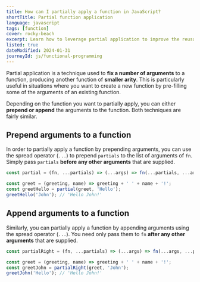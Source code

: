 ```yaml
---
title: How can I partially apply a function in JavaScript?
shortTitle: Partial function application
language: javascript
tags: [function]
cover: rocky-beach
excerpt: Learn how to leverage partial application to improve the reusability of your JavaScript functions.
listed: true
dateModified: 2024-01-31
journeyId: js/functional-programming
---
```


Partial application is a technique used to **fix a number of arguments** to a function, producing another function of **smaller arity**. This is particularly useful in situations where you want to create a new function by pre-filling some of the arguments of an existing function.

Depending on the function you want to partially apply, you can either **prepend or append** the arguments to the function. Both techniques are fairly similar.

## Prepend arguments to a function

In order to partially apply a function by prepending arguments, you can use the spread operator (`...`) to prepend `partials` to the list of arguments of `fn`. Simply pass `partials` **before any other arguments** that are supplied.

```js
const partial = (fn, ...partials) => (...args) => fn(...partials, ...args);

const greet = (greeting, name) => greeting + ' ' + name + '!';
const greetHello = partial(greet, 'Hello');
greetHello('John'); // 'Hello John!'
```

## Append arguments to a function

Similarly, you can partially apply a function by appending arguments using the spread operator (`...`). You need only pass them to `fn` **after any other arguments** that are supplied.

```js
const partialRight = (fn, ...partials) => (...args) => fn(...args, ...partials);

const greet = (greeting, name) => greeting + ' ' + name + '!';
const greetJohn = partialRight(greet, 'John');
greetJohn('Hello'); // 'Hello John!'
```
